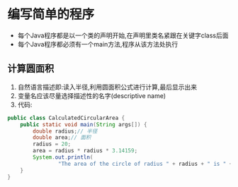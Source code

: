 # 编写简单的程序

- 每个Java程序都是以一个类的声明开始,在声明里类名紧跟在关键字class后面
- 每个Java程序都必须有一个main方法,程序从该方法处执行

## 计算圆面积

1. 自然语言描述即:读入半径,利用圆面积公式进行计算,最后显示出来
2. 变量名应该尽量选择描述性的名字(descriptive name)
3. 代码:

```java
public class CalculatedCircularArea {
    public static void main(String args[]) {
        double radius;// 半径
        double area;// 面积
        radius = 20;
        area = radius * radius * 3.14159;
        System.out.println(
                "The area of the circle of radius " + radius + " is " + area);
    }
}
```
